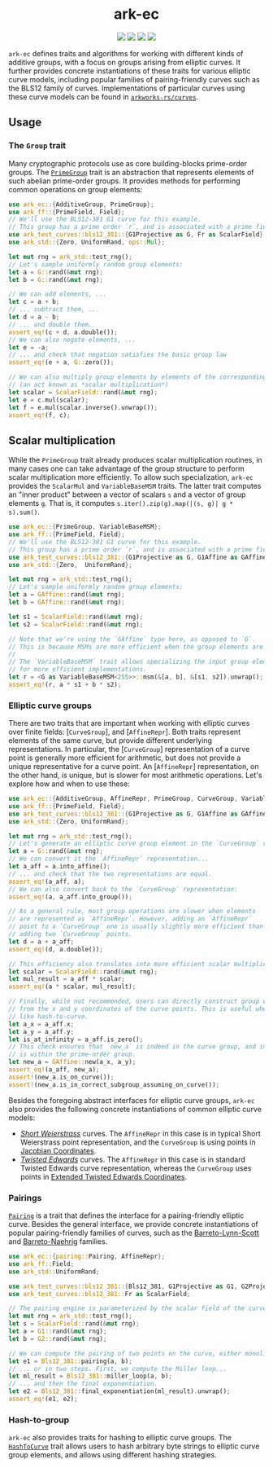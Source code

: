 <h1 align="center">ark-ec</h1>
<p align="center">
    <img src="https://github.com/arkworks-rs/algebra/workflows/CI/badge.svg?branch=master">
    <a href="https://github.com/arkworks-rs/algebra/blob/master/LICENSE-APACHE"><img src="https://img.shields.io/badge/license-APACHE-blue.svg"></a>
    <a href="https://github.com/arkworks-rs/algebra/blob/master/LICENSE-MIT"><img src="https://img.shields.io/badge/license-MIT-blue.svg"></a>
    <a href="https://deps.rs/repo/github/arkworks-rs/algebra"><img src="https://deps.rs/repo/github/arkworks-rs/algebra/status.svg"></a>
</p>

`ark-ec` defines traits and algorithms for working with different kinds of additive groups, with a focus on groups arising from elliptic curves. It further provides concrete instantiations of these traits for various elliptic curve models, including popular families of pairing-friendly curves such as the BLS12 family of curves.
Implementations of particular curves using these curve models can be found in [`arkworks-rs/curves`](https://github.com/arkworks-rs/curves/blob/master/README.md).

## Usage

### The `Group` trait

Many cryptographic protocols use as core building-blocks prime-order groups. The [`PrimeGroup`](https://github.com/arkworks-rs/algebra/blob/master/ec/src/lib.rs) trait is an abstraction that represents elements of such abelian prime-order groups. It provides methods for performing common operations on group elements:

```rust
use ark_ec::{AdditiveGroup, PrimeGroup};
use ark_ff::{PrimeField, Field};
// We'll use the BLS12-381 G1 curve for this example.
// This group has a prime order `r`, and is associated with a prime field `Fr`.
use ark_test_curves::bls12_381::{G1Projective as G, Fr as ScalarField};
use ark_std::{Zero, UniformRand, ops::Mul};

let mut rng = ark_std::test_rng();
// Let's sample uniformly random group elements:
let a = G::rand(&mut rng);
let b = G::rand(&mut rng);

// We can add elements, ...
let c = a + b;
// ... subtract them, ...
let d = a - b;
// ... and double them.
assert_eq!(c + d, a.double());
// We can also negate elements, ...
let e = -a;
// ... and check that negation satisfies the basic group law
assert_eq!(e + a, G::zero());

// We can also multiply group elements by elements of the corresponding scalar field
// (an act known as *scalar multiplication*)
let scalar = ScalarField::rand(&mut rng);
let e = c.mul(scalar);
let f = e.mul(scalar.inverse().unwrap());
assert_eq!(f, c);
```

## Scalar multiplication

While the `PrimeGroup` trait already produces scalar multiplication routines, in many cases one can take advantage of
the group structure to perform scalar multiplication more efficiently. To allow such specialization, `ark-ec` provides
the `ScalarMul` and `VariableBaseMSM` traits. The latter trait computes an "inner product" between a vector of scalars `s` and a vector of group elements `g`. That is, it computes `s.iter().zip(g).map(|(s, g)| g * s).sum()`.

```rust
use ark_ec::{PrimeGroup, VariableBaseMSM};
use ark_ff::{PrimeField, Field};
// We'll use the BLS12-381 G1 curve for this example.
// This group has a prime order `r`, and is associated with a prime field `Fr`.
use ark_test_curves::bls12_381::{G1Projective as G, G1Affine as GAffine, Fr as ScalarField};
use ark_std::{Zero,  UniformRand};

let mut rng = ark_std::test_rng();
// Let's sample uniformly random group elements:
let a = GAffine::rand(&mut rng);
let b = GAffine::rand(&mut rng);

let s1 = ScalarField::rand(&mut rng);
let s2 = ScalarField::rand(&mut rng);

// Note that we're using the `GAffine` type here, as opposed to `G`.
// This is because MSMs are more efficient when the group elements are in affine form. (See below for why.)
//
// The `VariableBaseMSM` trait allows specializing the input group element representation to allow
// for more efficient implementations.
let r = <G as VariableBaseMSM<255>>::msm(&[a, b], &[s1, s2]).unwrap();
assert_eq!(r, a * s1 + b * s2);
```

### Elliptic curve groups

There are two traits that are important when working with elliptic curves
over finite fields: [`CurveGroup`], and [`AffineRepr`]. Both traits
represent elements of the same curve, but provide different underlying representations.
In particular, the [`CurveGroup`] representation of a curve point is generally
more efficient for arithmetic, but does not provide a unique representative
for a curve point. An [`AffineRepr`] representation, on the other hand, *is* unique,
but is slower for most arithmetic operations. Let's explore how and when to use
these:

```rust
use ark_ec::{AdditiveGroup, AffineRepr, PrimeGroup, CurveGroup, VariableBaseMSM};
use ark_ff::{PrimeField, Field};
use ark_test_curves::bls12_381::{G1Projective as G, G1Affine as GAffine, Fr as ScalarField};
use ark_std::{Zero, UniformRand};

let mut rng = ark_std::test_rng();
// Let's generate an elliptic curve group element in the `CurveGroup` representation
let a = G::rand(&mut rng);
// We can convert it the `AffineRepr` representation...
let a_aff = a.into_affine();
// ... and check that the two representations are equal.
assert_eq!(a_aff, a);
// We can also convert back to the `CurveGroup` representation:
assert_eq!(a, a_aff.into_group());

// As a general rule, most group operations are slower when elements
// are represented as `AffineRepr`. However, adding an `AffineRepr`
// point to a `CurveGroup` one is usually slightly more efficient than
// adding two `CurveGroup` points.
let d = a + a_aff;
assert_eq!(d, a.double());

// This efficiency also translates into more efficient scalar multiplication routines.
let scalar = ScalarField::rand(&mut rng);
let mul_result = a_aff * scalar;
assert_eq!(a * scalar, mul_result);

// Finally, while not recommended, users can directly construct group elements
// from the x and y coordinates of the curve points. This is useful when implementing algorithms
// like hash-to-curve.
let a_x = a_aff.x;
let a_y = a_aff.y;
let is_at_infinity = a_aff.is_zero();
// This check ensures that `new_a` is indeed in the curve group, and in particular
// is within the prime-order group.
let new_a = GAffine::new(a_x, a_y);
assert_eq!(a_aff, new_a);
assert!(new_a.is_on_curve());
assert!(new_a.is_in_correct_subgroup_assuming_on_curve());
```

Besides the foregoing abstract interfaces for elliptic curve groups, `ark-ec` also provides
the following concrete instantiations of common elliptic curve models:

* [*Short Weierstrass*](https://github.com/arkworks-rs/algebra/blob/master/ec/src/models/short_weierstrass.rs) curves. The `AffineRepr` in this case is in typical Short Weierstrass point representation, and the `CurveGroup` is using points in [Jacobian Coordinates](https://en.wikibooks.org/wiki/Cryptography/Prime_Curve/Jacobian_Coordinates).
* [*Twisted Edwards*](https://github.com/arkworks-rs/algebra/blob/master/ec/src/models/twisted_edwards.rs) curves. The `AffineRepr` in this case is in standard Twisted Edwards curve representation, whereas the `CurveGroup` uses points in [Extended Twisted Edwards Coordinates](https://eprint.iacr.org/2008/522.pdf).

### Pairings

[`Pairing`](https://github.com/arkworks-rs/algebra/blob/master/ec/src/pairing.rs) is a trait that defines the interface for a pairing-friendly elliptic curve. Besides the general interface, we provide concrete instantiations of popular pairing-friendly families of curves, such as the [Barreto-Lynn-Scott](https://github.com/arkworks-rs/algebra/blob/master/ec/src/models/bls12/mod.rs) and [Barreto-Naehrig](https://github.com/arkworks-rs/algebra/blob/master/ec/src/models/bn/mod.rs) families.

```rust
use ark_ec::{pairing::Pairing, AffineRepr};
use ark_ff::Field;
use ark_std::UniformRand;

use ark_test_curves::bls12_381::{Bls12_381, G1Projective as G1, G2Projective as G2, Fq12 as Fq12};
use ark_test_curves::bls12_381::Fr as ScalarField;

// The pairing engine is parameterized by the scalar field of the curve.
let mut rng = ark_std::test_rng();
let s = ScalarField::rand(&mut rng);
let a = G1::rand(&mut rng);
let b = G2::rand(&mut rng);

// We can compute the pairing of two points on the curve, either monolithically...
let e1 = Bls12_381::pairing(a, b);
// ... or in two steps. First, we compute the Miller loop...
let ml_result = Bls12_381::miller_loop(a, b);
// ... and then the final exponentiation.
let e2 = Bls12_381::final_exponentiation(ml_result).unwrap();
assert_eq!(e1, e2);
```

### Hash-to-group

`ark-ec` also provides traits for hashing to elliptic curve groups. The [`HashToCurve`](https://github.com/arkworks-rs/algebra/blob/master/ec/src/hashing/mod.rs) trait allows users to hash arbitrary byte strings to elliptic curve group elements, and allows using different hashing strategies.
